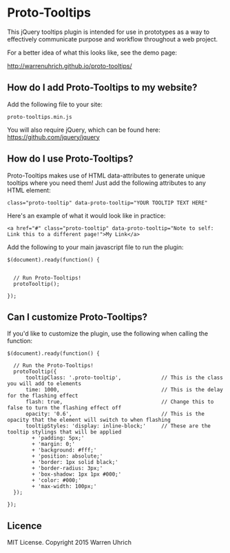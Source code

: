 # Proto-Tooltips

This jQuery tooltips plugin is intended for use in prototypes as a way to effectively communicate purpose and workflow throughout a web project.

For a better idea of what this looks like, see the demo page:

http://warrenuhrich.github.io/proto-tooltips/

## How do I add Proto-Tooltips to my website?

Add the following file to your site:

```
proto-tooltips.min.js
```
You will also require jQuery, which can be found here: https://github.com/jquery/jquery

## How do I use Proto-Tooltips?

Proto-Tooltips makes use of HTML data-attributes to generate unique tooltips where you need them! Just add the following attributes to any HTML element:

```
class="proto-tooltip" data-proto-tooltip="YOUR TOOLTIP TEXT HERE"
```

Here's an example of what it would look like in practice:

```
<a href="#" class="proto-tooltip" data-proto-tooltip="Note to self: Link this to a different page!">My Link</a>
```

Add the following to your main javascript file to run the plugin:

```
$(document).ready(function() {


  // Run Proto-Tooltips!
  protoTooltip();

});
```

## Can I customize Proto-Tooltips?

If you'd like to customize the plugin, use the following when calling the function:

```
$(document).ready(function() {

  // Run the Proto-Tooltips!
  protoTooltip({
      tooltipClass: '.proto-tooltip',             // This is the class you will add to elements
      time: 1000,                                 // This is the delay for the flashing effect
      flash: true,                                // Change this to false to turn the flashing effect off
      opacity: '0.6',                             // This is the opacity that the element will switch to when flashing
      tooltipStyles: 'display: inline-block;'     // These are the tooltip stylings that will be applied
        + 'padding: 5px;'
        + 'margin: 0;'
        + 'background: #fff;'
        + 'position: absolute;'
        + 'border: 1px solid black;'
        + 'border-radius: 3px;'
        + 'box-shadow: 1px 1px #000;'
        + 'color: #000;'
        + 'max-width: 100px;'
  });

});
```

## Licence

MIT License. Copyright 2015 Warren Uhrich